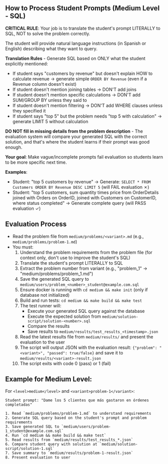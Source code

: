 ## How to Process Student Prompts (Medium Level - SQL)

**CRITICAL RULE**: Your job is to translate the student's prompt LITERALLY to SQL, NOT to solve the problem correctly.

The student will provide natural language instructions (in Spanish or English) describing what they want to query.

**Translation Rules** - Generate SQL based on ONLY what the student explicitly mentioned:
- If student says "customers by revenue" but doesn't explain HOW to calculate revenue → generate simple `ORDER BY Revenue` (even if a Revenue column doesn't exist)
- If student doesn't mention joining tables → DON'T add joins
- If student doesn't mention specific calculations → DON'T add SUM/GROUP BY unless they said to
- If student doesn't mention filtering → DON'T add WHERE clauses unless they specified it
- If student says "top 5" but the problem needs "top 5 with calculation" → generate LIMIT 5 without calculation

**DO NOT fill in missing details from the problem description** - The evaluation system will compare your generated SQL with the correct solution, and that's where the student learns if their prompt was good enough.

**Your goal**: Make vague/incomplete prompts fail evaluation so students learn to be more specific next time.

**Examples**:
- Student: "top 5 customers by revenue" → Generate: `SELECT * FROM Customers ORDER BY Revenue DESC LIMIT 5` (will FAIL evaluation ✗)
- Student: "top 5 customers, sum quantity times price from OrderDetails joined with Orders on OrderID, joined with Customers on CustomerID, where status completed" → Generate complete query (will PASS evaluation ✓)

## Evaluation Process

- Read the problem file from `medium/problems/<variant>.md` (e.g., `medium/problems/problem-1.md`)
- You must:
    1. Understand the problem requirements from the problem file (for context only, don't use to improve the student's SQL)
    2. Translate the student's prompt LITERALLY to SQL
    3. Extract the problem number from variant (e.g., "problem_1" -> "medium/problems/problem_1.md")
    4. Save the generated SQL query to `medium/users/problem_<number>_student@example.com.sql`
    5. Ensure docker is running with `cd medium && make init` (only if database not initialized)
    6. Build and run tests: `cd medium && make build && make test`
    7. The test runner will:
        - Execute your generated SQL query against the database
        - Execute the expected solution from `medium/solution-script/solution-<number>.sql`
        - Compare the results
        - Save results to `medium/results/test_results_<timestamp>.json`
    8. Read the latest results file from `medium/results/` and present the evaluation to the user
    9. The script will output JSON with the evaluation result: `{"problem": "<variant>", "passed": true/false}` and save it to `medium/results/<variant>-result.json`
    10. The script exits with code 0 (pass) or 1 (fail)

## Example for Medium Level:
For `<level>medium</level>` and `<variant>problem-1</variant>`:
```
Student prompt: "Dame los 5 clientes que más gastaron en órdenes completadas"

1. Read `medium/problems/problem-1.md` to understand requirements
2. Generate SQL query based on the student's prompt and problem requirements
3. Save generated SQL to `medium/users/problem-1_student@example.com.sql`
4. Run `cd medium && make build && make test`
5. Read results from `medium/results/test_results_*.json`
6. Compare student query with solution at `medium/solution-script/solution-1.sql`
7. Save summary to `medium/results/problem-1-result.json`
8. Present evaluation to user
```